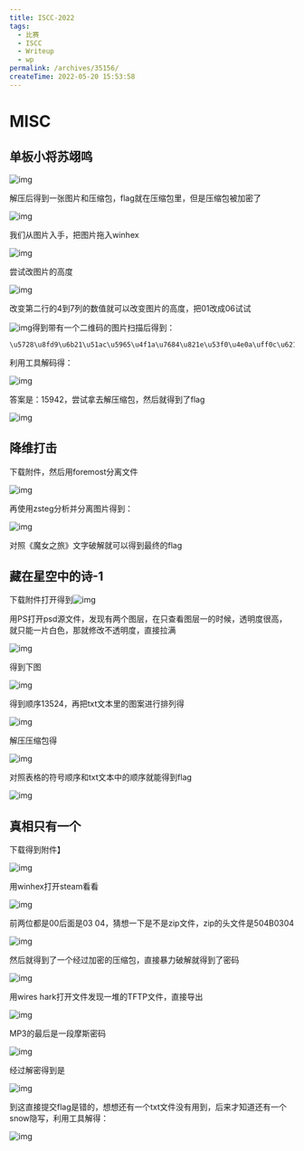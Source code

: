 ```yaml
---
title: ISCC-2022
tags: 
  - 比赛
  - ISCC
  - Writeup
  - wp
permalink: /archives/35156/
createTime: 2022-05-20 15:53:58
---
```


# MISC

## 单板小将苏翊鸣

![img](https://img.crzliang.cn/img/1651480015829-a8a2d7d0-5e24-43f3-b7aa-8ef8edb5cbaf.png)

解压后得到一张图片和压缩包，flag就在压缩包里，但是压缩包被加密了

![img](https://img.crzliang.cn/img/1651480153861-54c9f339-077a-41f9-8aed-70e5b440e0c6.png)

我们从图片入手，把图片拖入winhex

![img](https://img.crzliang.cn/img/1651480237780-f6257125-8f9d-44b1-aae6-f964f244fce2.png)

尝试改图片的高度

![img](https://img.crzliang.cn/img/1651480279249-33493683-e160-4317-852d-762e30ba3023.png)

改变第二行的4到7列的数值就可以改变图片的高度，把01改成06试试

![img](https://img.crzliang.cn/img/1651480366677-78ccd1d4-17bf-40e2-b23c-cd570f48584f.png)得到带有一个二维码的图片扫描后得到：

```
\u5728\u8fd9\u6b21\u51ac\u5965\u4f1a\u7684\u821e\u53f0\u4e0a\uff0c\u6211\u56fd\u5c0f\u5c06\u82cf\u7fca\u9e23\u65a9\u83b7\u4e00\u91d1\u4e00\u94f6\uff0c\u90a3\u4f60\u77e5\u9053\u6b64\u6b21\u51ac\u5965\u4f1a\u6211\u56fd\u603b\u5171\u83b7\u5f97\u51e0\u679a\u5956\u724c\u5417\uff1f\u53c8\u5206\u522b\u662f\u51e0\u91d1\u51e0\u94f6\u51e0\u94dc\u5462\uff1f  
```

利用工具解码得：

![img](https://img.crzliang.cn/img/1651480474505-6641cc82-a144-419c-98b1-c0a117f211bc.png)

答案是：15942，尝试拿去解压缩包，然后就得到了flag

![img](https://img.crzliang.cn/img/1651480539109-51b3055f-c731-4b24-8abc-faf294945c79.png)

## 降维打击

下载附件，然后用foremost分离文件

![img](https://img.crzliang.cn/img/1653028833291-236bb666-e73f-488b-a5c9-a692cdf17242.png)

再使用zsteg分析并分离图片得到：

![img](https://img.crzliang.cn/img/1653028993893-4c6e4890-88db-43dc-a16b-285907da6fb6.png)

对照《魔女之旅》文字破解就可以得到最终的flag

## 藏在星空中的诗-1

下载附件打开得到![img](https://img.crzliang.cn/img/1653047721088-30967675-01dc-4180-a236-2f50abb17227.png)

用PS打开psd源文件，发现有两个图层，在只查看图层一的时候，透明度很高，就只能一片白色，那就修改不透明度，直接拉满

![img](https://img.crzliang.cn/img/1653048009332-4d474e72-21f2-4cbb-bb02-98a0aba9191d.png)

得到下图

![img](https://img.crzliang.cn/img/1653048129076-a0b6dc21-a5c8-4449-9bfe-35f7db2a3f55.png)

得到顺序13524，再把txt文本里的图案进行排列得

![img](https://img.crzliang.cn/img/1653048417805-48683e4e-ef14-4cf3-8997-dc5706178fe8.png)

解压压缩包得

![img](https://img.crzliang.cn/img/1653048374287-cb50d88a-a17e-4148-9312-a278cae764b0.png)

对照表格的符号顺序和txt文本中的顺序就能得到flag

![img](https://img.crzliang.cn/img/1653048506491-1c49de66-4d62-4eed-aca1-639815621d9d.png)

## 真相只有一个

下载得到附件】

![img](https://img.crzliang.cn/img/1653056296912-c68ec279-c64f-4d0d-b278-f26bdd34928c.png)

用winhex打开steam看看

![img](https://img.crzliang.cn/img/1653056350300-20f3e681-bbc3-4ba6-9054-864d4205158a.png)

前两位都是00后面是03 04，猜想一下是不是zip文件，zip的头文件是504B0304

![img](https://img.crzliang.cn/img/1653056432813-903428aa-8cd6-4f3f-8a95-684cd19656b0.png)

然后就得到了一个经过加密的压缩包，直接暴力破解就得到了密码

![img](https://img.crzliang.cn/img/1653056461996-b1a8a783-e4f3-4fca-914b-1a9cf474b0d7.png)

用wires hark打开文件发现一堆的TFTP文件，直接导出

![img](https://img.crzliang.cn/img/1653057056348-f7f036f0-2e22-4f7c-87b2-ad588e35ab41.png)

MP3的最后是一段摩斯密码

![img](https://img.crzliang.cn/img/1653057082109-3fcf9b2d-1082-4503-bf20-96e5fe406c72.png)

经过解密得到是

![img](https://img.crzliang.cn/img/1653057106905-88523301-419a-41e0-8441-5f45e4f5fcef.png)

到这直接提交flag是错的，想想还有一个txt文件没有用到，后来才知道还有一个snow隐写，利用工具解得：

![img](https://img.crzliang.cn/img/1653057715130-a54e3966-9e66-4c0c-9f4b-2ab75d0583e7.png)
